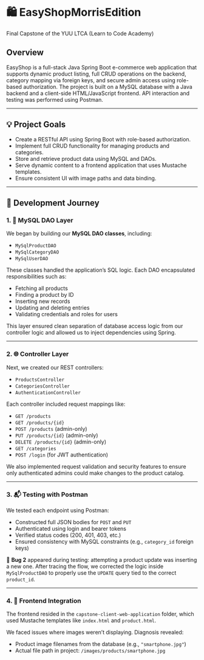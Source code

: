 # 🛍️ EasyShopMorrisEdition
Final Capstone of the YUU LTCA (Learn to Code Academy)

## Overview
EasyShop is a full-stack Java Spring Boot e-commerce web application that supports dynamic product listing, full CRUD operations on the backend, category mapping via foreign keys, and secure admin access using role-based authorization. The project is built on a MySQL database with a Java backend and a client-side HTML/JavaScript frontend. API interaction and testing was performed using Postman.

---

## 💡 Project Goals
- Create a RESTful API using Spring Boot with role-based authorization.
- Implement full CRUD functionality for managing products and categories.
- Store and retrieve product data using MySQL and DAOs.
- Serve dynamic content to a frontend application that uses Mustache templates.
- Ensure consistent UI with image paths and data binding.

---

## 🚀 Development Journey

### 1. 🧱 MySQL DAO Layer
We began by building our **MySQL DAO classes**, including:
- `MySqlProductDAO`
- `MySqlCategoryDAO`
- `MySqlUserDAO`

These classes handled the application’s SQL logic. Each DAO encapsulated responsibilities such as:
- Fetching all products
- Finding a product by ID
- Inserting new records
- Updating and deleting entries
- Validating credentials and roles for users

This layer ensured clean separation of database access logic from our controller logic and allowed us to inject dependencies using Spring.

---

### 2. 🌐 Controller Layer
Next, we created our REST controllers:
- `ProductsController`
- `CategoriesController`
- `AuthenticationController`

Each controller included request mappings like:
- `GET /products`
- `GET /products/{id}`
- `POST /products` (admin-only)
- `PUT /products/{id}` (admin-only)
- `DELETE /products/{id}` (admin-only)
- `GET /categories`
- `POST /login` (for JWT authentication)

We also implemented request validation and security features to ensure only authenticated admins could make changes to the product catalog.

---

### 3. 📬 Testing with Postman
We tested each endpoint using Postman:
- Constructed full JSON bodies for `POST` and `PUT`
- Authenticated using login and bearer tokens
- Verified status codes (200, 401, 403, etc.)
- Ensured consistency with MySQL constraints (e.g., `category_id` foreign keys)

📌 **Bug 2** appeared during testing: attempting a product update was inserting a new one. After tracing the flow, we corrected the logic inside `MySqlProductDAO` to properly use the `UPDATE` query tied to the correct `product_id`.

---

### 4. 🎨 Frontend Integration
The frontend resided in the `capstone-client-web-application` folder, which used Mustache templates like `index.html` and `product.html`.

We faced issues where images weren’t displaying. Diagnosis revealed:
- Product image filenames from the database (e.g., `"smartphone.jpg"`)
- Actual file path in project: `/images/products/smartphone.jpg`



